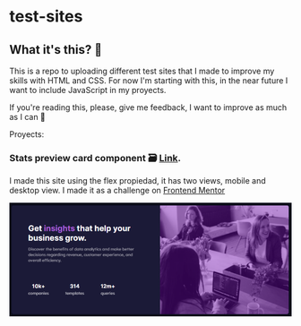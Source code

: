 # test-sites

## What it's this? 🤔

This is a repo to uploading different test sites that I made to improve my skills with HTML and CSS.
For now I'm starting with this, in the near future I want to include JavaScript in my proyects.

If you're reading this, please, give me feedback, I want to improve as much as I can 🤗

Proyects:
### Stats preview card component 🗃️ [Link](https://k3gar.github.io/test-sites/card-component/).
I made this site using the flex propiedad, it has two views, mobile and desktop view. I made it as a challenge on [Frontend Mentor](https://www.frontendmentor.io/)

![Proyecto](https://github.com/k3gar/test-sites/blob/main/screenshots/Stats%20preview%20card%20component.PNG?raw=true)
